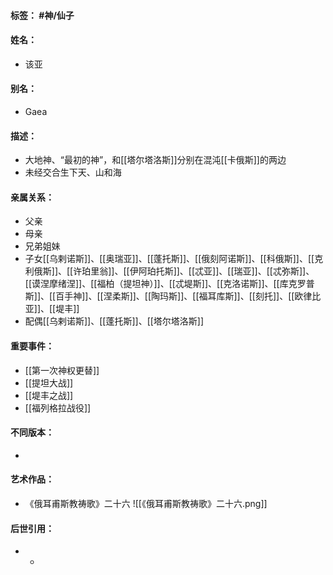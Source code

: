 #### 标签： #神/仙子
#### 姓名：
- 该亚
#### 别名：
- Gaea
#### 描述：
- 大地神、“最初的神”，和[[塔尔塔洛斯]]分别在混沌[[卡俄斯]]的两边
- 未经交合生下天、山和海
#### 亲属关系：
- 父亲
- 母亲
- 兄弟姐妹
- 子女[[乌剌诺斯]]、[[奥瑞亚]]、[[蓬托斯]]、[[俄刻阿诺斯]]、[[科俄斯]]、[[克利俄斯]]、[[许珀里翁]]、[[伊阿珀托斯]]、[[忒亚]]、[[瑞亚]]、[[忒弥斯]]、[[谟涅摩绪涅]]、[[福柏（提坦神）]]、[[忒堤斯]]、[[克洛诺斯]]、[[库克罗普斯]]、[[百手神]]、[[涅柔斯]]、[[陶玛斯]]、[[福耳库斯]]、[[刻托]]、[[欧律比亚]]、[[堤丰]]
- 配偶[[乌剌诺斯]]、[[蓬托斯]]、[[塔尔塔洛斯]]
#### 重要事件：
- [[第一次神权更替]]
- [[提坦大战]]
- [[堤丰之战]]
- [[福列格拉战役]]
#### 不同版本：
- 
#### 艺术作品：
- 《俄耳甫斯教祷歌》二十六
![[《俄耳甫斯教祷歌》二十六.png]]
#### 后世引用：
- - 